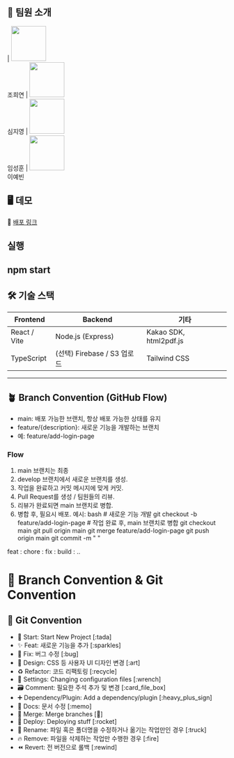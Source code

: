 ## 🙋 팀원 소개

| <img src="https://github.com/joyeeon.png" width="80"/><br> 조희연
| <img src="https://github.com/Simmee02.png" width="80"/><br> 심지영
| <img src="https://github.com/PocheonLim.png" width="80"/><br> 임성훈
| <img src="https://github.com/shail1027.png" width="80"/><br> 이예빈



## 🖥️ 데모

🔗 [배포 링크](https://graduate-psbz6u7ba-joys-projects-a739eabd.vercel.app)

## 실행
npm start
---

## 🛠️ 기술 스택

| Frontend | Backend | 기타 |
|----------|---------|------|
| React / Vite | Node.js (Express) | Kakao SDK, html2pdf.js |
| TypeScript | (선택) Firebase / S3 업로드 | Tailwind CSS |

---
## 🪴 Branch Convention (GitHub Flow)
- main: 배포 가능한 브랜치, 항상 배포 가능한 상태를 유지
- feature/{description}: 새로운 기능을 개발하는 브랜치
- 예: feature/add-login-page

### Flow
1. main 브랜치는 최종
1. develop 브랜치에서 새로운 브랜치를 생성.
2. 작업을 완료하고 커밋 메시지에 맞게 커밋.
3. Pull Request를 생성 / 팀원들의 리뷰.
4. 리뷰가 완료되면 main 브랜치로 병합.
5. 병합 후, 필요시 배포.
예시:
bash # 새로운 기능 개발 git checkout -b feature/add-login-page # 작업 완료 후, main 브랜치로 병합 git checkout main git pull origin main git merge feature/add-login-page git push origin main git commit -m " "

feat :
chore :
fix :
build :
..
# 🎯 Branch Convention & Git Convention
## 🎯 Git Convention
- 🎉 Start: Start New Project [:tada]
- ✨ Feat: 새로운 기능을 추가 [:sparkles]
- 🐛 Fix: 버그 수정 [:bug]
- 🎨 Design: CSS 등 사용자 UI 디자인 변경 [:art]
- ♻️ Refactor: 코드 리팩토링 [:recycle]
- 🔧 Settings: Changing configuration files [:wrench]
- 🗃️ Comment: 필요한 주석 추가 및 변경 [:card_file_box]
- ➕ Dependency/Plugin: Add a dependency/plugin [:heavy_plus_sign]
- 📝 Docs: 문서 수정 [:memo]
- 🔀 Merge: Merge branches [:twisted_rightwards_arrows:]
- 🚀 Deploy: Deploying stuff [:rocket]
- 🚚 Rename: 파일 혹은 폴더명을 수정하거나 옮기는 작업만인 경우 [:truck]
- 🔥 Remove: 파일을 삭제하는 작업만 수행한 경우 [:fire]
- ⏪️ Revert: 전 버전으로 롤백 [:rewind]